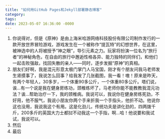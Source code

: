 ```yaml
---
title: "如何用GitHub Pages和Jekyll部署静态博客"
category: 
tags: 
date: 2023-05-07 16:36:00 -0000
---
```


1. 你说得对，但是《原神》是由上海米哈游网络科技股份有限公司制作发行的一款开放世界冒险游戏，游戏发生在一个被称作“提瓦特”的幻想世界，在这里，被神选中的人将被授予“神之眼”，导引元素之力。玩家将扮演一位名为“旅行者”的神秘角色，在自由的旅行中邂逅性格各异、能力独特的同伴们，和他们一起击败强敌，找回失散的亲人——同时，逐步发掘“原神”的真相。
2. 朋友们好啊，我是混元形意太极门掌门人马宝国，刚才有个朋友问我马老师发生肾摸事了，我说怎么回事？给我发了几张截图，我一看！嗷！原来是昨天，有两个年轻人，30多岁，一个体重90多公斤，一个体重80多公斤。塔们说，诶…有一个说是我在健身房练功，颈椎练坏了，马老师你能不能教教我混元功法？诶…帮助治疗一下，我的颈椎病。我说可以，我说你在健身房练死劲，不好用，他不服气，我说小朋友你两个手来折我一个手指头，他折不动。他说你这也没用，我说我这个有用。这是化劲儿，传统功夫是讲化劲的，四两拨千斤，200多斤的英国大力士都挝不动我这一个手指，啊…哈！他说要和我试试，我说可以。
3. 然后
4. 最后